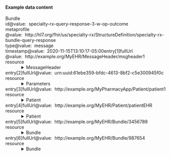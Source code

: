 <h4>Example data content</h4>

<div class="fm_ex"><span class="emph0"><a>Bundle</a></span><br/><span style="display:inline-block"><span class="emph1"><a >id</a></span><span style="display:inline-block"><span class="leastEmph fhirValue"><a >@value</a></span>: &nbsp;<span class="valueEmph"><a>specialty-rx-query-response-3-w-op-outcome</a></span></span></span><br><span style="display:inline-block"><span class="emph1"><a >meta</a></span><span style="display:inline-block"><span class="emph2"><a >profile</a></span></span></span><span style="display:inline-block"><span class="leastEmph fhirValue"><a >@value</a></span>: &nbsp;<span class="valueEmph"><a>http://hl7.org/fhir/us/specialty-rx/StructureDefinition/specialty-rx-bundle-query-response</a></span></span><br><span style="display:inline-block"><span class="emph1"><a >type</a></span><span style="display:inline-block"><span class="leastEmph fhirValue"><a >@value</a></span>: &nbsp;<span class="valueEmph"><a>message</a></span></span></span><br><span style="display:inline-block"><span class="emph1"><a >timestamp</a></span><span style="display:inline-block"><span class="leastEmph fhirValue"><a >@value</a></span>: &nbsp;<span class="valueEmph"><a>2020-11-15T13:10:17-05:00</a></span></span></span><span class="indent0"><span style="display:inline-block"><span class="emph1"><a  class="emphRepeat">entry[1]</a></span><span style="display:inline-block"><span class="emph2"><a >fullUrl</a></span></span></span><span style="display:inline-block"><span class="leastEmph fhirValue"><a >@value</a></span>: &nbsp;<span class="valueEmph"><a>http://example.org/MyEHR/MessageHeader/msgheader1</a></span></span><br><span style="display:inline-block"><span class="emph2"><a >resource</a></span><span style="margin-left:50px; display:block"><details><summary><span class="emph0"><a >MessageHeader</a></span></summary><br><span style="display:inline-block"><span class="emph1"><a >id</a></span><span style="display:inline-block"><span class="leastEmph fhirValue"><a >@value</a></span>: &nbsp;<span class="valueEmph"><a>res2</a></span></span></span><br><span style="display:inline-block"><span class="emph1"><a >eventCoding</a></span><span style="display:inline-block"><span class="emph2"><a >system</a></span></span></span><span style="display:inline-block"><span class="leastEmph fhirValue"><a >@value</a></span>: &nbsp;<span class="valueEmph"><a>http://hl7.org/fhir/us/specialty-rx/CodeSystem/specialty-rx-event-type</a></span></span><span style="display:inline-block"><span class="emph2"><a >code</a></span><span style="display:inline-block"><span class="leastEmph fhirValue"><a >@value</a></span>: &nbsp;<span class="valueEmph"><a>query-response</a></span></span></span><br><span style="display:inline-block"><span class="emph1"><a >source</a></span><span style="display:inline-block"><span class="emph2"><a >name</a></span></span></span><span style="display:inline-block"><span class="leastEmph fhirValue"><a >@value</a></span>: &nbsp;<span class="valueEmph"><a>MyEHR</a></span></span><span style="display:inline-block"><span class="emph2"><a >endpoint</a></span><span style="display:inline-block"><span class="leastEmph fhirValue"><a >@value</a></span>: &nbsp;<span class="valueEmph"><a>http://example.org/MyEHR</a></span></span></span><br><span style="display:inline-block"><span class="emph1"><a >response</a></span><span style="display:inline-block"><span class="emph2"><a >identifier</a></span></span></span><span style="display:inline-block"><span class="leastEmph fhirValue"><a >@value</a></span>: &nbsp;<span class="valueEmph"><a>req2</a></span></span><span style="display:inline-block"><span class="emph2"><a >code</a></span><span style="display:inline-block"><span class="leastEmph fhirValue"><a >@value</a></span>: &nbsp;<span class="valueEmph"><a>ok</a></span></span></span><br><span style="display:inline-block"><span class="emph1"><a >focus</a></span><span style="display:inline-block"><span class="emph2"><a >reference</a></span></span></span><span style="display:inline-block"><span class="leastEmph fhirValue"><a >@value</a></span>: &nbsp;<span class="valueEmph"><a>urn:uuid:61ebe359-bfdc-4613-8bf2-c5e300945f0c</a></span></span></details></span></span><br/><span style="display:inline-block"><span class="emph1"><a  class="emphRepeat">entry[2]</a></span><span style="display:inline-block"><span class="emph2"><a >fullUrl</a></span></span></span><span style="display:inline-block"><span class="leastEmph fhirValue"><a >@value</a></span>: &nbsp;<span class="valueEmph"><a>urn:uuid:61ebe359-bfdc-4613-8bf2-c5e300945f0c</a></span></span><br><span style="display:inline-block"><span class="emph2"><a >resource</a></span><span style="margin-left:50px; display:block"><details><summary><span class="emph0"><a >Parameters</a></span></summary><br><span style="display:inline-block"><span class="emph1"><a >id</a></span><span style="display:inline-block"><span class="leastEmph fhirValue"><a >@value</a></span>: &nbsp;<span class="valueEmph"><a>61ebe359-bfdc-4613-8bf2-c5e300945f0c</a></span></span></span><span class="indent1"><span style="display:inline-block"><span class="emph1"><a  class="emphRepeat">parameter[1]</a></span><span style="display:inline-block"><span class="emph2"><a >name</a></span></span></span><span style="display:inline-block"><span class="leastEmph fhirValue"><a >@value</a></span>: &nbsp;<span class="valueEmph"><a>requester-patient</a></span></span><span style="display:inline-block"><span class="emph2"><a >valueReference</a></span><span style="display:inline-block"><span class="emph3"><a >reference</a></span></span></span><span style="display:inline-block"><span class="leastEmph fhirValue"><a >@value</a></span>: &nbsp;<span class="valueEmph"><a>Patient/patient1</a></span></span><br><span style="display:inline-block"><span class="emph1"><a  class="emphRepeat">parameter[2]</a></span><span style="display:inline-block"><span class="emph2"><a >name</a></span></span></span><span style="display:inline-block"><span class="leastEmph fhirValue"><a >@value</a></span>: &nbsp;<span class="valueEmph"><a>responder-patient</a></span></span><span style="display:inline-block"><span class="emph2"><a >valueReference</a></span><span style="display:inline-block"><span class="emph3"><a >reference</a></span></span></span><span style="display:inline-block"><span class="leastEmph fhirValue"><a >@value</a></span>: &nbsp;<span class="valueEmph"><a>Patient/patientEHR</a></span></span><br><span style="display:inline-block"><span class="emph1"><a  class="emphRepeat">parameter[3]</a></span><span style="display:inline-block"><span class="emph2"><a >name</a></span></span></span><span style="display:inline-block"><span class="leastEmph fhirValue"><a >@value</a></span>: &nbsp;<span class="valueEmph"><a>search-result</a></span></span><span style="display:inline-block"><span class="emph2"><a >valueReference</a></span><span style="display:inline-block"><span class="emph3"><a >reference</a></span></span></span><span style="display:inline-block"><span class="leastEmph fhirValue"><a >@value</a></span>: &nbsp;<span class="valueEmph"><a>Bundle/3456789</a></span></span><br><span style="display:inline-block"><span class="emph1"><a  class="emphRepeat">parameter[4]</a></span><span style="display:inline-block"><span class="emph2"><a >name</a></span></span></span><span style="display:inline-block"><span class="leastEmph fhirValue"><a >@value</a></span>: &nbsp;<span class="valueEmph"><a>search-result</a></span></span><span style="display:inline-block"><span class="emph2"><a >valueReference</a></span><span style="display:inline-block"><span class="emph3"><a >reference</a></span></span></span><span style="display:inline-block"><span class="leastEmph fhirValue"><a >@value</a></span>: &nbsp;<span class="valueEmph"><a>Bundle/987654</a></span></span></span></details></span></span><br/><span style="display:inline-block"><span class="emph1"><a  class="emphRepeat">entry[3]</a></span><span style="display:inline-block"><span class="emph2"><a >fullUrl</a></span></span></span><span style="display:inline-block"><span class="leastEmph fhirValue"><a >@value</a></span>: &nbsp;<span class="valueEmph"><a>http://example.org/MyPharmacyApp/Patient/patient1</a></span></span><br><span style="display:inline-block"><span class="emph2"><a >resource</a></span><span style="margin-left:50px; display:block"><details><summary><span class="emph0"><a >Patient</a></span></summary><br><span style="display:inline-block"><span class="emph1"><a >id</a></span><span style="display:inline-block"><span class="leastEmph fhirValue"><a >@value</a></span>: &nbsp;<span class="valueEmph"><a>patient1</a></span></span></span><br><span style="display:inline-block"><span class="emph1"><a >meta</a></span><span style="display:inline-block"><span class="emph2"><a >source</a></span></span></span><span style="display:inline-block"><span class="leastEmph fhirValue"><a >@value</a></span>: &nbsp;<span class="valueEmph"><a>http://example.org/MyPharmacyApp</a></span></span><span style="display:inline-block"><span class="emph2"><a >profile</a></span><span style="display:inline-block"><span class="leastEmph fhirValue"><a >@value</a></span>: &nbsp;<span class="valueEmph"><a>http://hl7.org/fhir/us/specialty-rx/StructureDefinition/specialty-rx-patient</a></span></span></span><br><span style="display:inline-block"><span class="emph1"><a >identifier</a></span><span style="display:inline-block"><span class="emph2"><a >system</a></span></span></span><span style="display:inline-block"><span class="leastEmph fhirValue"><a >@value</a></span>: &nbsp;<span class="valueEmph"><a>http://example.org/patient-id</a></span></span><span style="display:inline-block"><span class="emph2"><a >value</a></span><span style="display:inline-block"><span class="leastEmph fhirValue"><a >@value</a></span>: &nbsp;<span class="valueEmph"><a>1234</a></span></span></span><br><span style="display:inline-block"><span class="emph1"><a >active</a></span><span style="display:inline-block"><span class="leastEmph fhirValue"><a >@value</a></span>: &nbsp;<span class="valueEmph"><a>true</a></span></span></span><br><span style="display:inline-block"><span class="emph1"><a >name</a></span><span style="display:inline-block"><span class="emph2"><a >family</a></span></span></span><span style="display:inline-block"><span class="leastEmph fhirValue"><a >@value</a></span>: &nbsp;<span class="valueEmph"><a>Doe</a></span></span><span class="indent1"><span style="display:inline-block"><span class="emph2"><a  class="emphRepeat">given[1]</a></span><span style="display:inline-block"><span class="leastEmph fhirValue"><a >@value</a></span>: &nbsp;<span class="valueEmph"><a>Timothy</a></span></span></span><span style="display:inline-block"><span class="emph2"><a  class="emphRepeat">given[2]</a></span><span style="display:inline-block"><span class="leastEmph fhirValue"><a >@value</a></span>: &nbsp;<span class="valueEmph"><a>V.</a></span></span></span></span><span class="indent1"><span style="display:inline-block"><span class="emph1"><a  class="emphRepeat">telecom[1]</a></span><span style="display:inline-block"><span class="emph2"><a >system</a></span></span></span><span style="display:inline-block"><span class="leastEmph fhirValue"><a >@value</a></span>: &nbsp;<span class="valueEmph"><a>phone</a></span></span><span style="display:inline-block"><span class="emph2"><a >value</a></span><span style="display:inline-block"><span class="leastEmph fhirValue"><a >@value</a></span>: &nbsp;<span class="valueEmph"><a>555-555-5555</a></span></span></span><span style="display:inline-block"><span class="emph2"><a >use</a></span><span style="display:inline-block"><span class="leastEmph fhirValue"><a >@value</a></span>: &nbsp;<span class="valueEmph"><a>home</a></span></span></span><br><span style="display:inline-block"><span class="emph1"><a  class="emphRepeat">telecom[2]</a></span><span style="display:inline-block"><span class="emph2"><a >system</a></span></span></span><span style="display:inline-block"><span class="leastEmph fhirValue"><a >@value</a></span>: &nbsp;<span class="valueEmph"><a>email</a></span></span><span style="display:inline-block"><span class="emph2"><a >value</a></span><span style="display:inline-block"><span class="leastEmph fhirValue"><a >@value</a></span>: &nbsp;<span class="valueEmph"><a>tim.doe@example.com</a></span></span></span></span><span style="display:inline-block"><span class="emph1"><a >gender</a></span><span style="display:inline-block"><span class="leastEmph fhirValue"><a >@value</a></span>: &nbsp;<span class="valueEmph"><a>male</a></span></span></span><br><span style="display:inline-block"><span class="emph1"><a >birthDate</a></span><span style="display:inline-block"><span class="leastEmph fhirValue"><a >@value</a></span>: &nbsp;<span class="valueEmph"><a>1987-02-20</a></span></span></span><br><span style="display:inline-block"><span class="emph1"><a >address</a></span><span style="display:inline-block"><span class="emph2"><a >line</a></span></span></span><span style="display:inline-block"><span class="leastEmph fhirValue"><a >@value</a></span>: &nbsp;<span class="valueEmph"><a>2224 Century Ave</a></span></span><span style="display:inline-block"><span class="emph2"><a >city</a></span><span style="display:inline-block"><span class="leastEmph fhirValue"><a >@value</a></span>: &nbsp;<span class="valueEmph"><a>Minnetonka</a></span></span></span><span style="display:inline-block"><span class="emph2"><a >state</a></span><span style="display:inline-block"><span class="leastEmph fhirValue"><a >@value</a></span>: &nbsp;<span class="valueEmph"><a>MN</a></span></span></span><span style="display:inline-block"><span class="emph2"><a >postalCode</a></span><span style="display:inline-block"><span class="leastEmph fhirValue"><a >@value</a></span>: &nbsp;<span class="valueEmph"><a>55345</a></span></span></span><span style="display:inline-block"><span class="emph2"><a >country</a></span><span style="display:inline-block"><span class="leastEmph fhirValue"><a >@value</a></span>: &nbsp;<span class="valueEmph"><a>US</a></span></span></span><br><span style="display:inline-block"><span class="emph1"><a >communication</a></span><span style="display:inline-block"><span class="emph2"><a >language</a></span></span></span><span style="display:inline-block"><span class="emph3"><a >coding</a></span><span style="display:inline-block"><span class="emph4"><a >system</a></span></span></span><span style="display:inline-block"><span class="leastEmph fhirValue"><a >@value</a></span>: &nbsp;<span class="valueEmph"><a>urn:ietf:bcp:47</a></span></span><span style="display:inline-block"><span class="emph4"><a >code</a></span><span style="display:inline-block"><span class="leastEmph fhirValue"><a >@value</a></span>: &nbsp;<span class="valueEmph"><a>en-US</a></span></span></span><span style="display:inline-block"><span class="emph4"><a >display</a></span><span style="display:inline-block"><span class="leastEmph fhirValue"><a >@value</a></span>: &nbsp;<span class="valueEmph"><a>English (Region=United States)</a></span></span></span></details></span></span><br/><span style="display:inline-block"><span class="emph1"><a  class="emphRepeat">entry[4]</a></span><span style="display:inline-block"><span class="emph2"><a >fullUrl</a></span></span></span><span style="display:inline-block"><span class="leastEmph fhirValue"><a >@value</a></span>: &nbsp;<span class="valueEmph"><a>http://example.org/MyEHR/Patient/patientEHR</a></span></span><br><span style="display:inline-block"><span class="emph2"><a >resource</a></span><span style="margin-left:50px; display:block"><details><summary><span class="emph0"><a >Patient</a></span></summary><br><span style="display:inline-block"><span class="emph1"><a >id</a></span><span style="display:inline-block"><span class="leastEmph fhirValue"><a >@value</a></span>: &nbsp;<span class="valueEmph"><a>patientEHR</a></span></span></span><br><span style="display:inline-block"><span class="emph1"><a >meta</a></span><span style="display:inline-block"><span class="emph2"><a >profile</a></span></span></span><span style="display:inline-block"><span class="leastEmph fhirValue"><a >@value</a></span>: &nbsp;<span class="valueEmph"><a>http://hl7.org/fhir/us/specialty-rx/StructureDefinition/specialty-rx-patient</a></span></span><br><span style="display:inline-block"><span class="emph1"><a >identifier</a></span><span style="display:inline-block"><span class="emph2"><a >type</a></span></span></span><span style="display:inline-block"><span class="emph3"><a >coding</a></span><span style="display:inline-block"><span class="emph4"><a >system</a></span></span></span><span style="display:inline-block"><span class="leastEmph fhirValue"><a >@value</a></span>: &nbsp;<span class="valueEmph"><a>http://terminology.hl7.org/CodeSystem/v2-0203</a></span></span><span style="display:inline-block"><span class="emph4"><a >code</a></span><span style="display:inline-block"><span class="leastEmph fhirValue"><a >@value</a></span>: &nbsp;<span class="valueEmph"><a>PI</a></span></span></span><span style="display:inline-block"><span class="emph4"><a >display</a></span><span style="display:inline-block"><span class="leastEmph fhirValue"><a >@value</a></span>: &nbsp;<span class="valueEmph"><a>Patient internal identifier</a></span></span></span><br><span style="display:inline-block"><span class="emph3"><a >text</a></span><span style="display:inline-block"><span class="leastEmph fhirValue"><a >@value</a></span>: &nbsp;<span class="valueEmph"><a>Patient internal identifier</a></span></span></span><br><span style="display:inline-block"><span class="emph2"><a >system</a></span><span style="display:inline-block"><span class="leastEmph fhirValue"><a >@value</a></span>: &nbsp;<span class="valueEmph"><a>http://example.org/MyEHR</a></span></span></span><span style="display:inline-block"><span class="emph2"><a >value</a></span><span style="display:inline-block"><span class="leastEmph fhirValue"><a >@value</a></span>: &nbsp;<span class="valueEmph"><a>30455</a></span></span></span><br><span style="display:inline-block"><span class="emph1"><a >active</a></span><span style="display:inline-block"><span class="leastEmph fhirValue"><a >@value</a></span>: &nbsp;<span class="valueEmph"><a>true</a></span></span></span><br><span style="display:inline-block"><span class="emph1"><a >name</a></span><span style="display:inline-block"><span class="emph2"><a >family</a></span></span></span><span style="display:inline-block"><span class="leastEmph fhirValue"><a >@value</a></span>: &nbsp;<span class="valueEmph"><a>Doe</a></span></span><span style="display:inline-block"><span class="emph2"><a >given</a></span><span style="display:inline-block"><span class="leastEmph fhirValue"><a >@value</a></span>: &nbsp;<span class="valueEmph"><a>Tim</a></span></span></span><span class="indent1"><span style="display:inline-block"><span class="emph1"><a  class="emphRepeat">telecom[1]</a></span><span style="display:inline-block"><span class="emph2"><a >system</a></span></span></span><span style="display:inline-block"><span class="leastEmph fhirValue"><a >@value</a></span>: &nbsp;<span class="valueEmph"><a>phone</a></span></span><span style="display:inline-block"><span class="emph2"><a >value</a></span><span style="display:inline-block"><span class="leastEmph fhirValue"><a >@value</a></span>: &nbsp;<span class="valueEmph"><a>555-555-5555</a></span></span></span><span style="display:inline-block"><span class="emph2"><a >use</a></span><span style="display:inline-block"><span class="leastEmph fhirValue"><a >@value</a></span>: &nbsp;<span class="valueEmph"><a>home</a></span></span></span><br><span style="display:inline-block"><span class="emph1"><a  class="emphRepeat">telecom[2]</a></span><span style="display:inline-block"><span class="emph2"><a >system</a></span></span></span><span style="display:inline-block"><span class="leastEmph fhirValue"><a >@value</a></span>: &nbsp;<span class="valueEmph"><a>email</a></span></span><span style="display:inline-block"><span class="emph2"><a >value</a></span><span style="display:inline-block"><span class="leastEmph fhirValue"><a >@value</a></span>: &nbsp;<span class="valueEmph"><a>tim.doe@example.com</a></span></span></span></span><span style="display:inline-block"><span class="emph1"><a >gender</a></span><span style="display:inline-block"><span class="leastEmph fhirValue"><a >@value</a></span>: &nbsp;<span class="valueEmph"><a>male</a></span></span></span><br><span style="display:inline-block"><span class="emph1"><a >birthDate</a></span><span style="display:inline-block"><span class="leastEmph fhirValue"><a >@value</a></span>: &nbsp;<span class="valueEmph"><a>1987-02-20</a></span></span></span><br><span style="display:inline-block"><span class="emph1"><a >address</a></span><span style="display:inline-block"><span class="emph2"><a >line</a></span></span></span><span style="display:inline-block"><span class="leastEmph fhirValue"><a >@value</a></span>: &nbsp;<span class="valueEmph"><a>2224 Century Avenue</a></span></span><span style="display:inline-block"><span class="emph2"><a >city</a></span><span style="display:inline-block"><span class="leastEmph fhirValue"><a >@value</a></span>: &nbsp;<span class="valueEmph"><a>Minnetonka</a></span></span></span><span style="display:inline-block"><span class="emph2"><a >state</a></span><span style="display:inline-block"><span class="leastEmph fhirValue"><a >@value</a></span>: &nbsp;<span class="valueEmph"><a>MN</a></span></span></span><span style="display:inline-block"><span class="emph2"><a >postalCode</a></span><span style="display:inline-block"><span class="leastEmph fhirValue"><a >@value</a></span>: &nbsp;<span class="valueEmph"><a>55345</a></span></span></span><span style="display:inline-block"><span class="emph2"><a >country</a></span><span style="display:inline-block"><span class="leastEmph fhirValue"><a >@value</a></span>: &nbsp;<span class="valueEmph"><a>US</a></span></span></span><br><span style="display:inline-block"><span class="emph1"><a >communication</a></span><span style="display:inline-block"><span class="emph2"><a >language</a></span></span></span><span style="display:inline-block"><span class="emph3"><a >coding</a></span><span style="display:inline-block"><span class="emph4"><a >system</a></span></span></span><span style="display:inline-block"><span class="leastEmph fhirValue"><a >@value</a></span>: &nbsp;<span class="valueEmph"><a>urn:ietf:bcp:47</a></span></span><span style="display:inline-block"><span class="emph4"><a >code</a></span><span style="display:inline-block"><span class="leastEmph fhirValue"><a >@value</a></span>: &nbsp;<span class="valueEmph"><a>en-US</a></span></span></span><span style="display:inline-block"><span class="emph4"><a >display</a></span><span style="display:inline-block"><span class="leastEmph fhirValue"><a >@value</a></span>: &nbsp;<span class="valueEmph"><a>English (Region=United States)</a></span></span></span></details></span></span><br/><span style="display:inline-block"><span class="emph1"><a  class="emphRepeat">entry[5]</a></span><span style="display:inline-block"><span class="emph2"><a >fullUrl</a></span></span></span><span style="display:inline-block"><span class="leastEmph fhirValue"><a >@value</a></span>: &nbsp;<span class="valueEmph"><a>http://example.org/MyEHR/Bundle/3456789</a></span></span><br><span style="display:inline-block"><span class="emph2"><a >resource</a></span><span style="margin-left:50px; display:block"><details><summary><span class="emph0"><a >Bundle</a></span></summary><br><span style="display:inline-block"><span class="emph1"><a >id</a></span><span style="display:inline-block"><span class="leastEmph fhirValue"><a >@value</a></span>: &nbsp;<span class="valueEmph"><a>3456789</a></span></span></span><br><span style="display:inline-block"><span class="emph1"><a >meta</a></span><span style="display:inline-block"><span class="emph2"><a >profile</a></span></span></span><span style="display:inline-block"><span class="leastEmph fhirValue"><a >@value</a></span>: &nbsp;<span class="valueEmph"><a>http://hl7.org/fhir/us/specialty-rx/StructureDefinition/specialty-rx-bundle-search-result</a></span></span><br><span style="display:inline-block"><span class="emph1"><a >type</a></span><span style="display:inline-block"><span class="leastEmph fhirValue"><a >@value</a></span>: &nbsp;<span class="valueEmph"><a>searchset</a></span></span></span><br><span style="display:inline-block"><span class="emph1"><a >timestamp</a></span><span style="display:inline-block"><span class="leastEmph fhirValue"><a >@value</a></span>: &nbsp;<span class="valueEmph"><a>2020-11-15T13:10:17-05:00</a></span></span></span><br><span style="display:inline-block"><span class="emph1"><a >total</a></span><span style="display:inline-block"><span class="leastEmph fhirValue"><a >@value</a></span>: &nbsp;<span class="valueEmph"><a>3</a></span></span></span><br><span style="display:inline-block"><span class="emph1"><a >link</a></span><span style="display:inline-block"><span class="emph2"><a >relation</a></span></span></span><span style="display:inline-block"><span class="leastEmph fhirValue"><a >@value</a></span>: &nbsp;<span class="valueEmph"><a>self</a></span></span><span style="display:inline-block"><span class="emph2"><a >url</a></span><span style="display:inline-block"><span class="leastEmph fhirValue"><a >@value</a></span>: &nbsp;<span class="valueEmph"><a>Condition?patient=patientEHR</a></span></span></span><span class="indent1"><span style="display:inline-block"><span class="emph1"><a  class="emphRepeat">entry[1]</a></span><span style="display:inline-block"><span class="emph2"><a >fullUrl</a></span></span></span><span style="display:inline-block"><span class="leastEmph fhirValue"><a >@value</a></span>: &nbsp;<span class="valueEmph"><a>http://example.org/MyEHR/Condition/1</a></span></span><br><span style="display:inline-block"><span class="emph2"><a >resource</a></span><span style="margin-left:50px; display:block"><details><summary><span class="emph0"><a >Condition</a></span></summary><br><span style="display:inline-block"><span class="emph1"><a >id</a></span><span style="display:inline-block"><span class="leastEmph fhirValue"><a >@value</a></span>: &nbsp;<span class="valueEmph"><a>1</a></span></span></span><br><span style="display:inline-block"><span class="emph1"><a >clinicalStatus</a></span><span style="display:inline-block"><span class="emph2"><a >coding</a></span></span></span><span style="display:inline-block"><span class="emph3"><a >system</a></span><span style="display:inline-block"><span class="leastEmph fhirValue"><a >@value</a></span>: &nbsp;<span class="valueEmph"><a>http://terminology.hl7.org/CodeSystem/condition-clinical</a></span></span></span><span style="display:inline-block"><span class="emph3"><a >code</a></span><span style="display:inline-block"><span class="leastEmph fhirValue"><a >@value</a></span>: &nbsp;<span class="valueEmph"><a>active</a></span></span></span><span style="display:inline-block"><span class="emph3"><a >display</a></span><span style="display:inline-block"><span class="leastEmph fhirValue"><a >@value</a></span>: &nbsp;<span class="valueEmph"><a>Active</a></span></span></span><br><span style="display:inline-block"><span class="emph2"><a >text</a></span><span style="display:inline-block"><span class="leastEmph fhirValue"><a >@value</a></span>: &nbsp;<span class="valueEmph"><a>Active</a></span></span></span><br><span style="display:inline-block"><span class="emph1"><a >verificationStatus</a></span><span style="display:inline-block"><span class="emph2"><a >coding</a></span></span></span><span style="display:inline-block"><span class="emph3"><a >system</a></span><span style="display:inline-block"><span class="leastEmph fhirValue"><a >@value</a></span>: &nbsp;<span class="valueEmph"><a>http://terminology.hl7.org/CodeSystem/condition-ver-status</a></span></span></span><span style="display:inline-block"><span class="emph3"><a >code</a></span><span style="display:inline-block"><span class="leastEmph fhirValue"><a >@value</a></span>: &nbsp;<span class="valueEmph"><a>confirmed</a></span></span></span><span style="display:inline-block"><span class="emph3"><a >display</a></span><span style="display:inline-block"><span class="leastEmph fhirValue"><a >@value</a></span>: &nbsp;<span class="valueEmph"><a>Confirmed</a></span></span></span><br><span style="display:inline-block"><span class="emph2"><a >text</a></span><span style="display:inline-block"><span class="leastEmph fhirValue"><a >@value</a></span>: &nbsp;<span class="valueEmph"><a>Confirmed</a></span></span></span><br><span style="display:inline-block"><span class="emph1"><a >category</a></span><span style="display:inline-block"><span class="emph2"><a >coding</a></span></span></span><span style="display:inline-block"><span class="emph3"><a >system</a></span><span style="display:inline-block"><span class="leastEmph fhirValue"><a >@value</a></span>: &nbsp;<span class="valueEmph"><a>http://terminology.hl7.org/CodeSystem/condition-category</a></span></span></span><span style="display:inline-block"><span class="emph3"><a >code</a></span><span style="display:inline-block"><span class="leastEmph fhirValue"><a >@value</a></span>: &nbsp;<span class="valueEmph"><a>problem-list-item</a></span></span></span><span style="display:inline-block"><span class="emph3"><a >display</a></span><span style="display:inline-block"><span class="leastEmph fhirValue"><a >@value</a></span>: &nbsp;<span class="valueEmph"><a>Problem List Item</a></span></span></span><br><span style="display:inline-block"><span class="emph2"><a >text</a></span><span style="display:inline-block"><span class="leastEmph fhirValue"><a >@value</a></span>: &nbsp;<span class="valueEmph"><a>Problem</a></span></span></span><br><span style="display:inline-block"><span class="emph1"><a >code</a></span><span style="display:inline-block"><span class="emph2"><a >coding</a></span></span></span><span style="display:inline-block"><span class="emph3"><a >system</a></span><span style="display:inline-block"><span class="leastEmph fhirValue"><a >@value</a></span>: &nbsp;<span class="valueEmph"><a>http://snomed.info/sct</a></span></span></span><span style="display:inline-block"><span class="emph3"><a >code</a></span><span style="display:inline-block"><span class="leastEmph fhirValue"><a >@value</a></span>: &nbsp;<span class="valueEmph"><a>13644009</a></span></span></span><span style="display:inline-block"><span class="emph3"><a >display</a></span><span style="display:inline-block"><span class="leastEmph fhirValue"><a >@value</a></span>: &nbsp;<span class="valueEmph"><a>Hypercholesterolemia (disorder)</a></span></span></span><br><span style="display:inline-block"><span class="emph2"><a >text</a></span><span style="display:inline-block"><span class="leastEmph fhirValue"><a >@value</a></span>: &nbsp;<span class="valueEmph"><a>Hypercholesterolemia (disorder)</a></span></span></span><br><span style="display:inline-block"><span class="emph1"><a >subject</a></span><span style="display:inline-block"><span class="emph2"><a >reference</a></span></span></span><span style="display:inline-block"><span class="leastEmph fhirValue"><a >@value</a></span>: &nbsp;<span class="valueEmph"><a>Patient/patientEHR</a></span></span></details></span></span><br/><span style="display:inline-block"><span class="emph2"><a >search</a></span><span style="display:inline-block"><span class="emph3"><a >mode</a></span></span></span><span style="display:inline-block"><span class="leastEmph fhirValue"><a >@value</a></span>: &nbsp;<span class="valueEmph"><a>match</a></span></span><br><span style="display:inline-block"><span class="emph1"><a  class="emphRepeat">entry[2]</a></span><span style="display:inline-block"><span class="emph2"><a >fullUrl</a></span></span></span><span style="display:inline-block"><span class="leastEmph fhirValue"><a >@value</a></span>: &nbsp;<span class="valueEmph"><a>http://example.org/MyEHR/Condition/2</a></span></span><br><span style="display:inline-block"><span class="emph2"><a >resource</a></span><span style="margin-left:50px; display:block"><details><summary><span class="emph0"><a >Condition</a></span></summary><br><span style="display:inline-block"><span class="emph1"><a >id</a></span><span style="display:inline-block"><span class="leastEmph fhirValue"><a >@value</a></span>: &nbsp;<span class="valueEmph"><a>2</a></span></span></span><br><span style="display:inline-block"><span class="emph1"><a >clinicalStatus</a></span><span style="display:inline-block"><span class="emph2"><a >coding</a></span></span></span><span style="display:inline-block"><span class="emph3"><a >system</a></span><span style="display:inline-block"><span class="leastEmph fhirValue"><a >@value</a></span>: &nbsp;<span class="valueEmph"><a>http://terminology.hl7.org/CodeSystem/condition-clinical</a></span></span></span><span style="display:inline-block"><span class="emph3"><a >code</a></span><span style="display:inline-block"><span class="leastEmph fhirValue"><a >@value</a></span>: &nbsp;<span class="valueEmph"><a>active</a></span></span></span><span style="display:inline-block"><span class="emph3"><a >display</a></span><span style="display:inline-block"><span class="leastEmph fhirValue"><a >@value</a></span>: &nbsp;<span class="valueEmph"><a>Active</a></span></span></span><br><span style="display:inline-block"><span class="emph2"><a >text</a></span><span style="display:inline-block"><span class="leastEmph fhirValue"><a >@value</a></span>: &nbsp;<span class="valueEmph"><a>Active</a></span></span></span><br><span style="display:inline-block"><span class="emph1"><a >verificationStatus</a></span><span style="display:inline-block"><span class="emph2"><a >coding</a></span></span></span><span style="display:inline-block"><span class="emph3"><a >system</a></span><span style="display:inline-block"><span class="leastEmph fhirValue"><a >@value</a></span>: &nbsp;<span class="valueEmph"><a>http://terminology.hl7.org/CodeSystem/condition-ver-status</a></span></span></span><span style="display:inline-block"><span class="emph3"><a >code</a></span><span style="display:inline-block"><span class="leastEmph fhirValue"><a >@value</a></span>: &nbsp;<span class="valueEmph"><a>confirmed</a></span></span></span><span style="display:inline-block"><span class="emph3"><a >display</a></span><span style="display:inline-block"><span class="leastEmph fhirValue"><a >@value</a></span>: &nbsp;<span class="valueEmph"><a>Confirmed</a></span></span></span><br><span style="display:inline-block"><span class="emph2"><a >text</a></span><span style="display:inline-block"><span class="leastEmph fhirValue"><a >@value</a></span>: &nbsp;<span class="valueEmph"><a>Confirmed</a></span></span></span><br><span style="display:inline-block"><span class="emph1"><a >category</a></span><span style="display:inline-block"><span class="emph2"><a >coding</a></span></span></span><span style="display:inline-block"><span class="emph3"><a >system</a></span><span style="display:inline-block"><span class="leastEmph fhirValue"><a >@value</a></span>: &nbsp;<span class="valueEmph"><a>http://terminology.hl7.org/CodeSystem/condition-category</a></span></span></span><span style="display:inline-block"><span class="emph3"><a >code</a></span><span style="display:inline-block"><span class="leastEmph fhirValue"><a >@value</a></span>: &nbsp;<span class="valueEmph"><a>problem-list-item</a></span></span></span><span style="display:inline-block"><span class="emph3"><a >display</a></span><span style="display:inline-block"><span class="leastEmph fhirValue"><a >@value</a></span>: &nbsp;<span class="valueEmph"><a>Problem List Item</a></span></span></span><br><span style="display:inline-block"><span class="emph2"><a >text</a></span><span style="display:inline-block"><span class="leastEmph fhirValue"><a >@value</a></span>: &nbsp;<span class="valueEmph"><a>Problem</a></span></span></span><br><span style="display:inline-block"><span class="emph1"><a >code</a></span><span style="display:inline-block"><span class="emph2"><a >coding</a></span></span></span><span style="display:inline-block"><span class="emph3"><a >system</a></span><span style="display:inline-block"><span class="leastEmph fhirValue"><a >@value</a></span>: &nbsp;<span class="valueEmph"><a>http://snomed.info/sct</a></span></span></span><span style="display:inline-block"><span class="emph3"><a >code</a></span><span style="display:inline-block"><span class="leastEmph fhirValue"><a >@value</a></span>: &nbsp;<span class="valueEmph"><a>84172003</a></span></span></span><span style="display:inline-block"><span class="emph3"><a >display</a></span><span style="display:inline-block"><span class="leastEmph fhirValue"><a >@value</a></span>: &nbsp;<span class="valueEmph"><a>Spondylitis (disorder)</a></span></span></span><br><span style="display:inline-block"><span class="emph2"><a >text</a></span><span style="display:inline-block"><span class="leastEmph fhirValue"><a >@value</a></span>: &nbsp;<span class="valueEmph"><a>Spondylitis (disorder)</a></span></span></span><br><span style="display:inline-block"><span class="emph1"><a >subject</a></span><span style="display:inline-block"><span class="emph2"><a >reference</a></span></span></span><span style="display:inline-block"><span class="leastEmph fhirValue"><a >@value</a></span>: &nbsp;<span class="valueEmph"><a>Patient/patientEHR</a></span></span></details></span></span><br/><span style="display:inline-block"><span class="emph2"><a >search</a></span><span style="display:inline-block"><span class="emph3"><a >mode</a></span></span></span><span style="display:inline-block"><span class="leastEmph fhirValue"><a >@value</a></span>: &nbsp;<span class="valueEmph"><a>match</a></span></span><br><span style="display:inline-block"><span class="emph1"><a  class="emphRepeat">entry[3]</a></span><span style="display:inline-block"><span class="emph2"><a >fullUrl</a></span></span></span><span style="display:inline-block"><span class="leastEmph fhirValue"><a >@value</a></span>: &nbsp;<span class="valueEmph"><a>http://example.org/MyEHR/Condition/3</a></span></span><br><span style="display:inline-block"><span class="emph2"><a >resource</a></span><span style="margin-left:50px; display:block"><details><summary><span class="emph0"><a >Condition</a></span></summary><br><span style="display:inline-block"><span class="emph1"><a >id</a></span><span style="display:inline-block"><span class="leastEmph fhirValue"><a >@value</a></span>: &nbsp;<span class="valueEmph"><a>3</a></span></span></span><br><span style="display:inline-block"><span class="emph1"><a >clinicalStatus</a></span><span style="display:inline-block"><span class="emph2"><a >coding</a></span></span></span><span style="display:inline-block"><span class="emph3"><a >system</a></span><span style="display:inline-block"><span class="leastEmph fhirValue"><a >@value</a></span>: &nbsp;<span class="valueEmph"><a>http://terminology.hl7.org/CodeSystem/condition-clinical</a></span></span></span><span style="display:inline-block"><span class="emph3"><a >code</a></span><span style="display:inline-block"><span class="leastEmph fhirValue"><a >@value</a></span>: &nbsp;<span class="valueEmph"><a>active</a></span></span></span><span style="display:inline-block"><span class="emph3"><a >display</a></span><span style="display:inline-block"><span class="leastEmph fhirValue"><a >@value</a></span>: &nbsp;<span class="valueEmph"><a>Active</a></span></span></span><br><span style="display:inline-block"><span class="emph2"><a >text</a></span><span style="display:inline-block"><span class="leastEmph fhirValue"><a >@value</a></span>: &nbsp;<span class="valueEmph"><a>Active</a></span></span></span><br><span style="display:inline-block"><span class="emph1"><a >verificationStatus</a></span><span style="display:inline-block"><span class="emph2"><a >coding</a></span></span></span><span style="display:inline-block"><span class="emph3"><a >system</a></span><span style="display:inline-block"><span class="leastEmph fhirValue"><a >@value</a></span>: &nbsp;<span class="valueEmph"><a>http://terminology.hl7.org/CodeSystem/condition-ver-status</a></span></span></span><span style="display:inline-block"><span class="emph3"><a >code</a></span><span style="display:inline-block"><span class="leastEmph fhirValue"><a >@value</a></span>: &nbsp;<span class="valueEmph"><a>confirmed</a></span></span></span><span style="display:inline-block"><span class="emph3"><a >display</a></span><span style="display:inline-block"><span class="leastEmph fhirValue"><a >@value</a></span>: &nbsp;<span class="valueEmph"><a>Confirmed</a></span></span></span><br><span style="display:inline-block"><span class="emph2"><a >text</a></span><span style="display:inline-block"><span class="leastEmph fhirValue"><a >@value</a></span>: &nbsp;<span class="valueEmph"><a>Confirmed</a></span></span></span><br><span style="display:inline-block"><span class="emph1"><a >category</a></span><span style="display:inline-block"><span class="emph2"><a >coding</a></span></span></span><span style="display:inline-block"><span class="emph3"><a >system</a></span><span style="display:inline-block"><span class="leastEmph fhirValue"><a >@value</a></span>: &nbsp;<span class="valueEmph"><a>http://terminology.hl7.org/CodeSystem/condition-category</a></span></span></span><span style="display:inline-block"><span class="emph3"><a >code</a></span><span style="display:inline-block"><span class="leastEmph fhirValue"><a >@value</a></span>: &nbsp;<span class="valueEmph"><a>problem-list-item</a></span></span></span><span style="display:inline-block"><span class="emph3"><a >display</a></span><span style="display:inline-block"><span class="leastEmph fhirValue"><a >@value</a></span>: &nbsp;<span class="valueEmph"><a>Problem List Item</a></span></span></span><br><span style="display:inline-block"><span class="emph2"><a >text</a></span><span style="display:inline-block"><span class="leastEmph fhirValue"><a >@value</a></span>: &nbsp;<span class="valueEmph"><a>Problem</a></span></span></span><br><span style="display:inline-block"><span class="emph1"><a >code</a></span><span style="display:inline-block"><span class="emph2"><a >coding</a></span></span></span><span style="display:inline-block"><span class="emph3"><a >system</a></span><span style="display:inline-block"><span class="leastEmph fhirValue"><a >@value</a></span>: &nbsp;<span class="valueEmph"><a>http://snomed.info/sct</a></span></span></span><span style="display:inline-block"><span class="emph3"><a >code</a></span><span style="display:inline-block"><span class="leastEmph fhirValue"><a >@value</a></span>: &nbsp;<span class="valueEmph"><a>427603009</a></span></span></span><span style="display:inline-block"><span class="emph3"><a >display</a></span><span style="display:inline-block"><span class="leastEmph fhirValue"><a >@value</a></span>: &nbsp;<span class="valueEmph"><a>Intermittent asthma (disorder)</a></span></span></span><br><span style="display:inline-block"><span class="emph2"><a >text</a></span><span style="display:inline-block"><span class="leastEmph fhirValue"><a >@value</a></span>: &nbsp;<span class="valueEmph"><a>Intermittent asthma (disorder)</a></span></span></span><br><span style="display:inline-block"><span class="emph1"><a >subject</a></span><span style="display:inline-block"><span class="emph2"><a >reference</a></span></span></span><span style="display:inline-block"><span class="leastEmph fhirValue"><a >@value</a></span>: &nbsp;<span class="valueEmph"><a>Patient/patientEHR</a></span></span></details></span></span><br/><span style="display:inline-block"><span class="emph2"><a >search</a></span><span style="display:inline-block"><span class="emph3"><a >mode</a></span></span></span><span style="display:inline-block"><span class="leastEmph fhirValue"><a >@value</a></span>: &nbsp;<span class="valueEmph"><a>match</a></span></span></span></details></span></span><br/><span style="display:inline-block"><span class="emph1"><a  class="emphRepeat">entry[6]</a></span><span style="display:inline-block"><span class="emph2"><a >fullUrl</a></span></span></span><span style="display:inline-block"><span class="leastEmph fhirValue"><a >@value</a></span>: &nbsp;<span class="valueEmph"><a>http://example.org/MyEHR/Bundle/987654</a></span></span><br><span style="display:inline-block"><span class="emph2"><a >resource</a></span><span style="margin-left:50px; display:block"><details><summary><span class="emph0"><a >Bundle</a></span></summary><br><span style="display:inline-block"><span class="emph1"><a >id</a></span><span style="display:inline-block"><span class="leastEmph fhirValue"><a >@value</a></span>: &nbsp;<span class="valueEmph"><a>987654</a></span></span></span><br><span style="display:inline-block"><span class="emph1"><a >meta</a></span><span style="display:inline-block"><span class="emph2"><a >profile</a></span></span></span><span style="display:inline-block"><span class="leastEmph fhirValue"><a >@value</a></span>: &nbsp;<span class="valueEmph"><a>http://hl7.org/fhir/us/specialty-rx/StructureDefinition/specialty-rx-bundle-search-result</a></span></span><br><span style="display:inline-block"><span class="emph1"><a >type</a></span><span style="display:inline-block"><span class="leastEmph fhirValue"><a >@value</a></span>: &nbsp;<span class="valueEmph"><a>searchset</a></span></span></span><br><span style="display:inline-block"><span class="emph1"><a >timestamp</a></span><span style="display:inline-block"><span class="leastEmph fhirValue"><a >@value</a></span>: &nbsp;<span class="valueEmph"><a>2020-11-15T13:10:17-05:00</a></span></span></span><br><span style="display:inline-block"><span class="emph1"><a >total</a></span><span style="display:inline-block"><span class="leastEmph fhirValue"><a >@value</a></span>: &nbsp;<span class="valueEmph"><a>0</a></span></span></span><br><span style="display:inline-block"><span class="emph1"><a >link</a></span><span style="display:inline-block"><span class="emph2"><a >relation</a></span></span></span><span style="display:inline-block"><span class="leastEmph fhirValue"><a >@value</a></span>: &nbsp;<span class="valueEmph"><a>self</a></span></span><span style="display:inline-block"><span class="emph2"><a >url</a></span><span style="display:inline-block"><span class="leastEmph fhirValue"><a >@value</a></span>: &nbsp;<span class="valueEmph"><a>AllergyIn?patient=patientEHR</a></span></span></span><br><span style="display:inline-block"><span class="emph1"><a >entry</a></span><span style="display:inline-block"><span class="emph2"><a >fullUrl</a></span></span></span><span style="display:inline-block"><span class="leastEmph fhirValue"><a >@value</a></span>: &nbsp;<span class="valueEmph"><a>http://example.org/MyEHR/OperationOutcome/100</a></span></span><br><span style="display:inline-block"><span class="emph2"><a >resource</a></span><span style="margin-left:50px; display:block"><details><summary><span class="emph0"><a >OperationOutcome</a></span></summary><br><span style="display:inline-block"><span class="emph1"><a >id</a></span><span style="display:inline-block"><span class="leastEmph fhirValue"><a >@value</a></span>: &nbsp;<span class="valueEmph"><a>100</a></span></span></span><br><span style="display:inline-block"><span class="emph1"><a >issue</a></span><span style="display:inline-block"><span class="emph2"><a >severity</a></span></span></span><span style="display:inline-block"><span class="leastEmph fhirValue"><a >@value</a></span>: &nbsp;<span class="valueEmph"><a>error</a></span></span><span style="display:inline-block"><span class="emph2"><a >code</a></span><span style="display:inline-block"><span class="leastEmph fhirValue"><a >@value</a></span>: &nbsp;<span class="valueEmph"><a>processing</a></span></span></span><span style="display:inline-block"><span class="emph2"><a >diagnostics</a></span><span style="display:inline-block"><span class="leastEmph fhirValue"><a >@value</a></span>: &nbsp;<span class="longContentEdit"></span><span class="longHiddenContent"><a>Unknown resource type &#39;AllergyIn&#39; - Server knows how to handle: [RiskAssessment, Provenance, Organization, CareTeam, MedicationDispense, DiagnosticReport, ImagingStudy, HealthcareService, Specimen, CarePlan, FamilyMemberHistory, Goal, AllergyIntolerance, StructureDefinition, Medication, Procedure, Encounter, OperationDefinition, DocumentReference, Condition, MedicationRequest, Immunization, Device, Patient, PractitionerRole, ServiceRequest, Practitioner, Observation, MedicationAdministration, MedicationStatement, Location]</a></span></span></span></details></span></span><br/><span style="display:inline-block"><span class="emph2"><a >search</a></span><span style="display:inline-block"><span class="emph3"><a >mode</a></span></span></span><span style="display:inline-block"><span class="leastEmph fhirValue"><a >@value</a></span>: &nbsp;<span class="valueEmph"><a>outcome</a></span></span></details></span></span><br/></span></div>